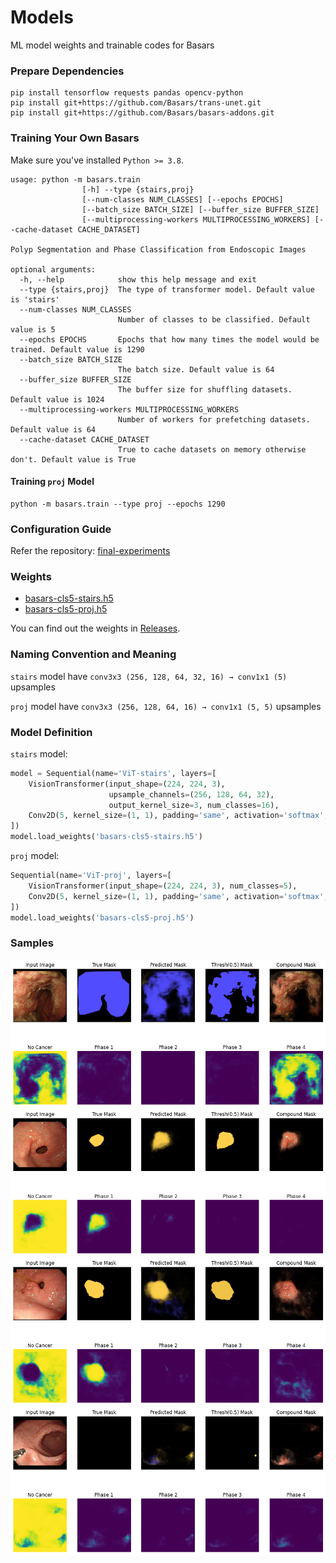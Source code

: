 # Models

ML model weights and trainable codes for Basars

### Prepare Dependencies
```
pip install tensorflow requests pandas opencv-python
pip install git+https://github.com/Basars/trans-unet.git
pip install git+https://github.com/Basars/basars-addons.git
```

### Training Your Own Basars

Make sure you've installed `Python >= 3.8`.
```
usage: python -m basars.train 
                [-h] --type {stairs,proj}
                [--num-classes NUM_CLASSES] [--epochs EPOCHS] 
                [--batch_size BATCH_SIZE] [--buffer_size BUFFER_SIZE]
                [--multiprocessing-workers MULTIPROCESSING_WORKERS] [--cache-dataset CACHE_DATASET]

Polyp Segmentation and Phase Classification from Endoscopic Images

optional arguments:
  -h, --help            show this help message and exit
  --type {stairs,proj}  The type of transformer model. Default value is 'stairs'
  --num-classes NUM_CLASSES
                        Number of classes to be classified. Default value is 5
  --epochs EPOCHS       Epochs that how many times the model would be trained. Default value is 1290
  --batch_size BATCH_SIZE
                        The batch size. Default value is 64
  --buffer_size BUFFER_SIZE
                        The buffer size for shuffling datasets. Default value is 1024
  --multiprocessing-workers MULTIPROCESSING_WORKERS
                        Number of workers for prefetching datasets. Default value is 64
  --cache-dataset CACHE_DATASET
                        True to cache datasets on memory otherwise don't. Default value is True
```
#### Training `proj` Model
```
python -m basars.train --type proj --epochs 1290
```


### Configuration Guide
Refer the repository: [final-experiments](https://github.com/Basars/final-experiments)

### Weights

- [basars-cls5-stairs.h5](https://github.com/Basars/models/releases/download/v1.0/basars-cls5-stairs.h5)
- [basars-cls5-proj.h5](https://github.com/Basars/models/releases/download/v1.0/basars-cls5-proj.h5)

You can find out the weights in [Releases](https://github.com/Basars/models/releases).

### Naming Convention and Meaning

`stairs` model have `conv3x3 (256, 128, 64, 32, 16) → conv1x1 (5)` upsamples

`proj` model have `conv3x3 (256, 128, 64, 16) → conv1x1 (5, 5)` upsamples

### Model Definition

`stairs` model:
```python
model = Sequential(name='ViT-stairs', layers=[
    VisionTransformer(input_shape=(224, 224, 3),
                      upsample_channels=(256, 128, 64, 32),
                      output_kernel_size=3, num_classes=16),
    Conv2D(5, kernel_size=(1, 1), padding='same', activation='softmax', use_bias=False)
])
model.load_weights('basars-cls5-stairs.h5')
```

`proj` model:
```python
Sequential(name='ViT-proj', layers=[
    VisionTransformer(input_shape=(224, 224, 3), num_classes=5),
    Conv2D(5, kernel_size=(1, 1), padding='same', activation='softmax', use_bias=False)
])
model.load_weights('basars-cls5-proj.h5')
```

### Samples

![r0](https://github.com/Basars/models/blob/main/static/r0.png)
![r1](https://github.com/Basars/models/blob/main/static/r1.png)
![r2](https://github.com/Basars/models/blob/main/static/r2.png)
![r3](https://github.com/Basars/models/blob/main/static/r3.png)